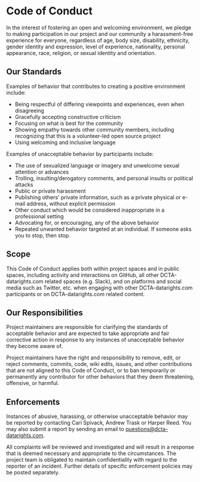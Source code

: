 # Code of Conduct

In the interest of fostering an open and welcoming environment, we pledge to making participation in our project and our community a harassment-free experience for everyone, regardless of age, body size, disability, ethnicity, gender identity and expression, level of experience, nationality, personal appearance, race, religion, or sexual identity and orientation.

## Our Standards

Examples of behavior that contributes to creating a positive environment
include:

* Being respectful of differing viewpoints and experiences, even when disagreeing 
* Gracefully accepting constructive criticism
* Focusing on what is best for the community
* Showing empathy towards other community members, including recognizing that this is a volunteer-led open source project
* Using welcoming and inclusive language

Examples of unacceptable behavior by participants include:

* The use of sexualized language or imagery and unwelcome sexual attention or advances
* Trolling, insulting/derogatory comments, and personal insults or political attacks
* Public or private harassment
* Publishing others' private information, such as a private physical or e-mail address, without explicit permission
* Other conduct which would be considered inappropriate in a professional setting
* Advocating for, or encouraging, any of the above behavior
* Repeated unwanted behavior targeted at an individual. If someone asks you to stop, then stop.

## Scope

This Code of Conduct applies both within project spaces and in public spaces, including activity and interactions on GitHub, all other DCTA-datarights.com related spaces (e.g. Slack), and on platforms and social media such as Twitter, etc. when engaging with other DCTA-datarights.com participants or on DCTA-datarights.com related content.

## Our Responsibilities

Project maintainers are responsible for clarifying the standards of acceptable behavior and are expected to take appropriate and fair corrective action in response to any instances of unacceptable behavior they become aware of.

Project maintainers have the right and responsibility to remove, edit, or reject comments, commits, code, wiki edits, issues, and other contributions that are not aligned to this Code of Conduct, or to ban temporarily or permanently any contributor for other behaviors that they deem threatening, offensive, or harmful.

## Enforcements

Instances of abusive, harassing, or otherwise unacceptable behavior may be reported by contacting Cari Spivack, Andrew Trask or Harper Reed. You may also submit a report by sending an email to questions@dcta-datarights.com. 

All complaints will be reviewed and investigated and will result in a response that is deemed necessary and appropriate to the circumstances. The project team is obligated to maintain confidentiality with regard to the reporter of an incident. Further details of specific enforcement policies may be posted separately.
